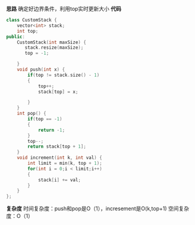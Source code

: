 **思路**
确定好边界条件，利用top实时更新大小
**代码**
```C++
class CustomStack {
    vector<int> stack;
    int top;
public:
    CustomStack(int maxSize) {
       stack.resize(maxSize);
       top = -1;

    }   
    void push(int x) {
        if(top != stack.size() - 1)
        {
            top++;
            stack[top] = x;

        }
    }
    int pop() {
        if(top == -1)
        {
            return -1;
        }
        top--;
        return stack[top + 1];
    }
    void increment(int k, int val) {
        int limit = min(k, top + 1);
        for(int i = 0;i < limit;i++)
        {
            stack[i] += val;
        }
    }
};

```
**复杂度**
时间复杂度：push和pop是O（1），incresement是O(k,top+1)
空间复杂度：O（1）